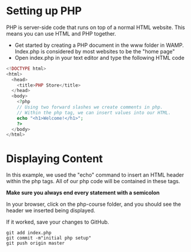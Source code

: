 # Setting up PHP

PHP is server-side code that runs on top of a normal HTML website.  This means you can use HTML and PHP together.

 - Get started by creating a PHP document in the www folder in WAMP.  Index.php is considered by most websites to be the "home page"
 - Open index.php in your text editor and type the following HTML code
```php
<!DOCTYPE html>
<html>
  <head>
    <title>PHP Store</title>
  </head>
  <body>
    <?php
    // Using two forward slashes we create comments in php.
    // Within the php tag, we can insert values into our HTML.
    echo "<h1>Welcome!</h1>";
    ?>
  </body>
</html>
```

# Displaying Content
In this example, we used the "echo" command to insert an HTML header within the php tags. All of our php code will be contained in these tags. 

**Make sure you always end every statement with a semicolon**

In your browser, click on the php-course folder, and you should see the header we inserted being displayed.

If it worked, save your changes to GitHub. 
```
git add index.php
git commit -m"initial php setup"
git push origin master
```
